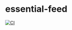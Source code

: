 # essential-feed
[![CI](https://github.com/Rep0se/essential-feed/actions/workflows/CI.yml/badge.svg)](https://github.com/Rep0se/essential-feed/actions/workflows/CI.yml)
